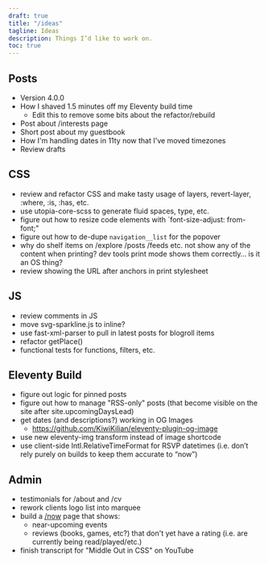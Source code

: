```yaml
---
draft: true
title: "/ideas"
tagline: Ideas
description: Things I’d like to work on.
toc: true
---
```


## Posts

- Version 4.0.0
- How I shaved 1.5 minutes off my Eleventy build time
    - Edit this to remove some bits about the refactor/rebuild
- Post about /interests page
- Short post about my guestbook
- How I'm handling dates in 11ty now that I've moved timezones
- Review drafts

## CSS

- review and refactor CSS and make tasty usage of layers, revert-layer, :where, :is, :has, etc.
- use utopia-core-scss to generate fluid spaces, type, etc.
- figure out how to resize code elements with `font-size-adjust: from-font;"
- figure out how to de-dupe `navigation__list` for the popover
- why do shelf items on /explore /posts /feeds etc. not show any of the content when printing? dev tools print mode shows them correctly… is it an OS thing?
- review showing the URL after anchors in print stylesheet

## JS

- review comments in JS
- move svg-sparkline.js to inline?
- use fast-xml-parser to pull in latest posts for blogroll items
- refactor getPlace()
- functional tests for functions, filters, etc.

## Eleventy Build

- figure out logic for pinned posts
- figure out how to manage "RSS-only" posts (that become visible on the site after site.upcomingDaysLead)
- get dates (and descriptions?) working in OG Images
    - https://github.com/KiwiKilian/eleventy-plugin-og-image
- use new eleventy-img transform instead of image shortcode
- use client-side Intl.RelativeTimeFormat for RSVP datetimes (i.e. don’t rely purely on builds to keep them accurate to <q>now</q>)

## Admin

- testimonials for /about and /cv
- rework clients logo list into marquee
- build a [/now](/now/) page that shows:
    - near-upcoming events
    - reviews (books, games, etc?) that don't yet have a rating (i.e. are currently being read/played/etc.)
- finish transcript for "Middle Out in CSS" on YouTube
